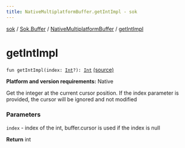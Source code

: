 ```yaml
---
title: NativeMultiplatformBuffer.getIntImpl - sok
---
```


[sok](../../index.html) / [Sok.Buffer](../index.html) / [NativeMultiplatformBuffer](index.html) / [getIntImpl](./get-int-impl.html)

# getIntImpl

`fun getIntImpl(index: `[`Int`](https://kotlinlang.org/api/latest/jvm/stdlib/kotlin/-int/index.html)`?): `[`Int`](https://kotlinlang.org/api/latest/jvm/stdlib/kotlin/-int/index.html) [(source)](https://github.com/SeekDaSky/Sok/tree/master/native/sok-native-linux/src/Sok/Buffer/NativeMultiplatformBuffer.kt#L116)

**Platform and version requirements:** Native

Get the integer at the current cursor position. If the index parameter is provided, the cursor will be ignored and not modified

### Parameters

`index` - index of the int, buffer.cursor is used if the index is null

**Return**
int


